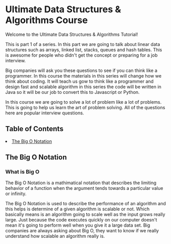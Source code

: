 <h1 id=home>Ultimate Data Structures & Algorithms Course</h1>
<p>Welcome to the Ultimate Data Structures & Algorithms Tutorial!</p>

<p>This is part 1 of a series. In this part we are going to talk about linear data structures such as arrays, linked list, stacks, queues and hash tables. This is awesome for people who didn't get the concept or preparing for a job interview.</p>

<p>Big companies will ask you these questions to see if you can think like a programmer. In this course the materials in this series will change how we think about coding. It will teach us gow to think like a programmer and design fast and scalable algorithm in this series the code will be written in Java so it will be our job to convert this to Javascript or Python. </p>

<p>In this course we are going to solve a lot of problem like a lot of problems. This is going to help us learn the art of problem solving. All of the questions here are popular interview questions. </p>

<h2>Table of Contents</h2>
<li><a href='#section1'>The Big O Notation</a></li>

<h2 id=section1>The Big O Notation</h2>

<h3>What is Big O</h3>

<p>The Big O Notation is a mathimatical notation that describes the limiting behavior of a function when the argument tends towards a particular value or infinity.</p>

<p>The Big O Notation is used to describe the performance of an algorithm and this helps is determine of a given algorithm is scalable or not. Which basically means is an algorithm going to scale well as the input grows really large. Just because the code executes quickly on our computer doesn't mean it's going to perform well when you give it a large data set. Big companies are always asking about Big O, they want to know if we really understand how scalable an algorithm really is.</p>